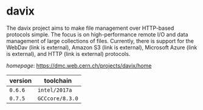 # davix

The davix project aims to make file management over HTTP-based protocols simple.  The focus is on high-performance remote I/O and data management of large collections of files.  Currently, there is support for the WebDav (link is external), Amazon S3 (link is external),  Microsoft Azure (link is external), and HTTP (link is external) protocols.

*homepage*: <https://dmc.web.cern.ch/projects/davix/home>

version | toolchain
--------|----------
``0.6.6`` | ``intel/2017a``
``0.7.5`` | ``GCCcore/8.3.0``
